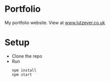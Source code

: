 # Portfolio

My portfolio website. View at www.lutzeyer.co.uk

# Setup

- Clone the repo
- Run
  ```
  npm install
  npm start
  ```